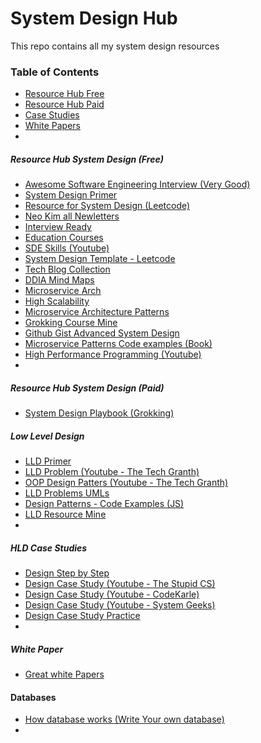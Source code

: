 # System Design Hub
This repo contains all my system design resources

### Table of Contents


* [Resource Hub Free](https://github.com/sounak07/System-Design-Hub?tab=readme-ov-file#resource-hub-free)
* [Resource Hub Paid](https://github.com/sounak07/System-Design-Hub?tab=readme-ov-file#resource-hub-paid)
* [Case Studies](https://github.com/sounak07/System-Design-Hub?tab=readme-ov-file#case-studies)
* [White Papers](https://github.com/sounak07/System-Design-Hub?tab=readme-ov-file#white-paper)
* 

##### Resource Hub System Design (Free)

-  [Awesome Software Engineering Interview (Very Good)](https://github.com/imkgarg/Awesome-Software-Engineering-Interview) 
-  [System Design Primer](https://github.com/donnemartin/system-design-primer#study-guide) 
-  [Resource for System Design (Leetcode)](https://leetcode.com/discuss/interview-question/system-design/457451/Resources-for-System-Design)
-  [Neo Kim all Newletters](https://github.com/systemdesign42/system-design?tab=readme-ov-file#c-technologies)
-  [Interview Ready](https://github.com/InterviewReady/system-design-resources)
-  [Education Courses](https://github.com/kartik1998/educative)
-  [SDE Skills (Youtube)](https://www.youtube.com/@SDESkills/playlists)
-  [System Design Template - Leetcode](https://leetcode.com/discuss/career/229177/My-System-Design-Template)
-  [Tech Blog Collection](https://github.com/kilimchoi/engineering-blogs)
-  [DDIA Mind Maps](https://medium.com/@Joker3D/mind-maps-of-designing-data-intensive-application-2b7556be92b3)
-  [Microservice Arch](https://github.com/sanyathisside/System-Design) 
-  [High Scalability](https://highscalability.com/)
-  [Microservice Architecture Patterns](https://github.com/mehmetozkaya/Design-Microservices-Architecture-with-Patterns-Principles)
-  [Grokking Course Mine](https://github.com/judylime/grokking/tree/main)
-  [Github Gist Advanced System Design](https://gist.github.com/anilpai/0da860c8295668571c4fa9fc07638e1c)  
-  [Microservice Patterns Code examples (Book)](https://github.com/microservices-patterns/ftgo-application)
-  [High Performance Programming (Youtube)](https://www.youtube.com/@HighPerformanceProgramming/playlists)
-  

##### Resource Hub System Design (Paid)

- [System Design Playbook (Grokking)](https://www.designgurus.io/path/system-design-interview-playbook)


##### Low Level Design 

-  [LLD Primer](https://github.com/prasadgujar/low-level-design-primer/blob/master/solutions.md)
-  [LLD Problem (Youtube - The Tech Granth)](https://www.youtube.com/watch?v=zRz1GPSH50I&list=PLJN9ydlFnJsiEgyjO3D3yBhtiENymhF8G)
-  [OOP Design Patters (Youtube - The Tech Granth)](https://www.youtube.com/watch?v=-RNkWv-d4zM&list=PLJN9ydlFnJsi6-lev2fQ2f1X7YD-VPQVW)
-  [LLD Problems UMLs](https://github.com/savitansh/Object-Oriented-Design)
-  [Design Patterns - Code Examples (JS)](https://github.com/gztchan/design-patterns-in-typescript/tree/master)
-  [LLD Resource Mine](https://github.com/sbvkrishna/low-level-design?tab=readme-ov-file)
-  

##### HLD Case Studies

-  [Design Step by Step](https://www.youtube.com/watch?v=bUHFg8CZFws)
-  [Design Case Study (Youtube - The Stupid CS)](https://www.youtube.com/playlist?list=PLHNJ91XSF3wzT6BaLVi4WbnuHcfZSXMek)
-  [Design Case Study (Youtube - CodeKarle)](https://www.youtube.com/watch?v=3loACSxowRU&list=PLhgw50vUymycJPN6ZbGTpVKAJ0cL4OEH3)
-  [Design Case Study (Youtube - System Geeks)](https://www.youtube.com/watch?v=qB4NEX2Ez1U&list=PLRj3ABoGhqMkdxDaTXFYTFxqyOlLrzMzO)
-  [Design Case Study Practice](https://leetdesign.com)
-  

##### White Paper

- [Great white Papers](https://github.com/sharanyaa/grok_sdi_educative/tree/master)


#### Databases

-  [How database works (Write Your own database)](https://cstack.github.io/db_tutorial/)
-  